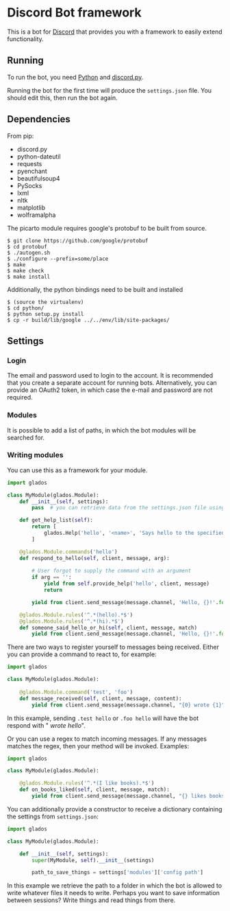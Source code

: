 # Discord Bot framework

This is a bot for [Discord](https://discordapp.com/) that provides you with a framework to easily extend functionality.

## Running

To run the bot, you need [Python](https://www.python.org/) and [discord.py](https://github.com/Rapptz/discord.py).

Running the bot for the first time will produce the `settings.json` file. You should edit this, then run the bot again.

## Dependencies

From pip:
 + discord.py
 + python-dateutil
 + requests
 + pyenchant
 + beautifulsoup4
 + PySocks
 + lxml
 + nltk
 + matplotlib
 + wolframalpha

The picarto module requires google's protobuf to be built from source.

```
$ git clone https://github.com/google/protobuf
$ cd protobuf
$ ./autogen.sh
$ ./configure --prefix=some/place
$ make
$ make check
$ make install
```

Additionally, the python bindings need to be built and installed
```
$ (source the virtualenv)
$ cd python/
$ python setup.py install
$ cp -r build/lib/google ../../env/lib/site-packages/
```

## Settings

### Login

The email and password used to login to the account. It is recommended that you create a separate account for running bots. Alternatively, you can provide an OAuth2 token, in which case the e-mail and password are not required.

### Modules

It is possible to add a list of paths, in which the bot modules will be searched for. 

### Writing modules

You can use this as a framework for your module.
```python
import glados

class MyModule(glados.Module):
    def __init__(self, settings):
        pass  # you can retrieve data from the settings.json file using settings

    def get_help_list(self):
        return [
            glados.Help('hello', '<name>', 'Says hello to the specified name')
        ]

    @glados.Module.commands('hello')
    def respond_to_hello(self, client, message, arg):
        
        # User forgot to supply the command with an argument
        if arg == '':
            yield from self.provide_help('hello', client, message)
            return

        yield from client.send_message(message.channel, 'Hello, {}!'.format(arg))

    @glados.Module.rules('^.*(hello).*$')
    @glados.Module.rules('^.*(hi).*$')
    def someone_said_hello_or_hi(self, client, message, match)
        yield from client.send_message(message.channel, 'Hello, {}!'.format(message.author.name))
```


There are two ways to register yourself to messages being received. Either you can provide a command to react to, for example:
```python
import glados

class MyModule(glados.Module):
    
    @glados.Module.command('test', 'foo')
    def message_received(self, client, message, content):
        yield from client.send_message(message.channel, "{0} wrote {1}".format(message.author.name, content))
```
In this example, sending ```.test hello``` or ```.foo hello``` will have the bot respond with "*<your name> wrote hello*".

Or you can use a regex to match incoming messages. If any messages matches the regex, then your method will be invoked. Examples:
```python
import glados

class MyModule(glados.Module):

    @glados.Module.rules('^.*(I like books).*$')
    def on_books_liked(self, client, message, match):
        yield from client.send_message(message.channel, "{} likes books! Burn him!".format(message.author.name))
```

You can additionally provide a constructor to receive a dictionary containing the settings from ```settings.json```:
```python
import glados

class MyModule(glados.Module):

    def __init__(self, settings):
        super(MyModule, self).__init__(settings)

        path_to_save_things = settings['modules']['config path']
```

In this example we retrieve the path to a folder in which the bot is allowed to write whatever files it needs to write. Perhaps you want to save information between sessions? Write things and read things from there.

